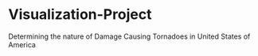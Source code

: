 # Visualization-Project
Determining the nature of Damage Causing Tornadoes in United States of America
